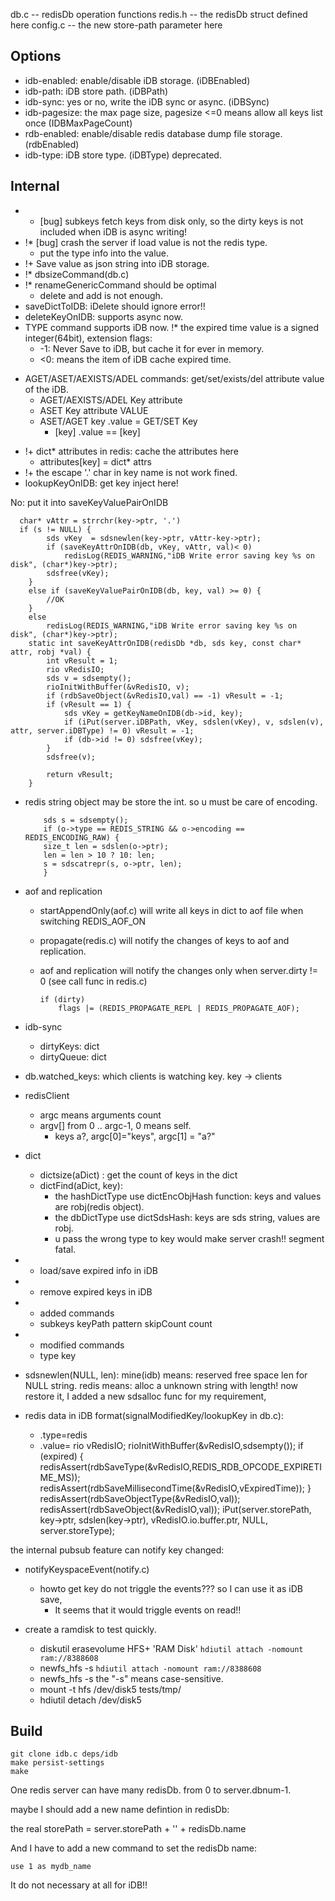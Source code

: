 db.c -- redisDb operation functions
redis.h -- the redisDb struct defined here
config.c -- the new store-path parameter here

Options
-------

* idb-enabled: enable/disable iDB storage. (iDBEnabled)
* idb-path: iDB store path. (iDBPath)
* idb-sync:  yes or no, write the iDB sync or async. (iDBSync)
* idb-pagesize: the max page size, pagesize <=0 means allow all keys list once (IDBMaxPageCount)
* rdb-enabled: enable/disable redis database dump file storage. (rdbEnabled)
* idb-type: iDB store type. (iDBType) deprecated.



Internal
---------

* * [bug] subkeys fetch keys from disk only, so the dirty keys is not included when iDB is async writing!
* !* [bug] crash the server if load value is not the redis type.
  * put the type info into the value.
* !+ Save value as json string into iDB storage.
* !* dbsizeCommand(db.c)
* !* renameGenericCommand should be optimal
  * delete and add is not enough.
* saveDictToIDB: iDelete should ignore error!!
* deleteKeyOnIDB: supports async now.
* TYPE command supports iDB now.
!* the expired time value is a signed integer(64bit), extension flags:
  * -1: Never Save to iDB, but cache it for ever in memory.
  * <0: means the item of iDB cache expired time.
+ AGET/ASET/AEXISTS/ADEL commands: get/set/exists/del attribute value of the iDB.
  * AGET/AEXISTS/ADEL Key attribute
  * ASET Key attribute VALUE
  * ASET/AGET key .value = GET/SET Key
    * [key] .value == [key]
* !+ dict* attributes in redis: cache the attributes here
  * attributes[key] = dict* attrs
* !+ the escape '.' char in key name is not work fined.
* lookupKeyOnIDB: get key inject here!


No: put it into saveKeyValuePairOnIDB

      char* vAttr = strrchr(key->ptr, '.')
      if (s != NULL) {
            sds vKey  = sdsnewlen(key->ptr, vAttr-key->ptr);
            if (saveKeyAttrOnIDB(db, vKey, vAttr, val)< 0)
                redisLog(REDIS_WARNING,"iDB Write error saving key %s on disk", (char*)key->ptr);
            sdsfree(vKey);
        }
        else if (saveKeyValuePairOnIDB(db, key, val) >= 0) {
            //OK
        }
        else
            redisLog(REDIS_WARNING,"iDB Write error saving key %s on disk", (char*)key->ptr);
        static int saveKeyAttrOnIDB(redisDb *db, sds key, const char* attr, robj *val) {
            int vResult = 1;
            rio vRedisIO;
            sds v = sdsempty();
            rioInitWithBuffer(&vRedisIO, v);
            if (rdbSaveObject(&vRedisIO,val) == -1) vResult = -1;
            if (vResult == 1) {
                sds vKey = getKeyNameOnIDB(db->id, key);
                if (iPut(server.iDBPath, vKey, sdslen(vKey), v, sdslen(v), attr, server.iDBType) != 0) vResult = -1;
                if (db->id != 0) sdsfree(vKey);
            }
            sdsfree(v);

            return vResult;
        }



* redis string object may be store the int. so u must be care of encoding.

          sds s = sdsempty();
          if (o->type == REDIS_STRING && o->encoding == REDIS_ENCODING_RAW) {
          size_t len = sdslen(o->ptr);
          len = len > 10 ? 10: len;
          s = sdscatrepr(s, o->ptr, len);
          }
 

* aof and replication
  * startAppendOnly(aof.c) will write all keys in dict to aof file when switching REDIS_AOF_ON
  * propagate(redis.c) will notify the changes of keys to aof and replication.
  * aof and replication will notify the changes only when server.dirty != 0 (see call func in redis.c)

        if (dirty)
            flags |= (REDIS_PROPAGATE_REPL | REDIS_PROPAGATE_AOF);
* idb-sync
  * dirtyKeys: dict
  * dirtyQueue: dict

* db.watched_keys: which clients is watching key.
    key -> clients
* redisClient
  * argc means arguments count
  * argv[] from 0 .. argc-1, 0 means self.
    * keys a?, argc[0]="keys", argc[1] = "a?"
* dict
  * dictsize(aDict) : get the count of keys in the dict
  * dictFind(aDict, key): 
    * the hashDictType use dictEncObjHash function: keys and values are robj(redis object).
    * the dbDictType use dictSdsHash: keys are sds string, values are robj.
    * u pass the wrong type to key would make server crash!! segment fatal.
* + load/save expired info in iDB
* + remove expired keys in iDB 

* + added commands
  * subkeys keyPath pattern skipCount count
* * modified commands
  * type key
* sdsnewlen(NULL, len):
  mine(idb) means: reserved free space len for NULL string.
  redis means: alloc a unknown string with length!
  now restore it, I added a new sdsalloc func for my requirement,
* redis data in iDB format(signalModifiedKey/lookupKey in db.c):
  * .type=redis
  * .value= 
        rio vRedisIO;
        rioInitWithBuffer(&vRedisIO,sdsempty());
        if (expired) {
            redisAssert(rdbSaveType(&vRedisIO,REDIS_RDB_OPCODE_EXPIRETIME_MS));
            redisAssert(rdbSaveMillisecondTime(&vRedisIO,vExpiredTime));
        }
        redisAssert(rdbSaveObjectType(&vRedisIO,val));
        redisAssert(rdbSaveObject(&vRedisIO,val));
        iPut(server.storePath, key->ptr, sdslen(key->ptr), vRedisIO.io.buffer.ptr, NULL, server.storeType);


the internal pubsub feature can notify key changed:

* notifyKeyspaceEvent(notify.c) 
  * howto get key do not triggle the events??? so I can use it as iDB save,
    * It seems that it would triggle events on read!!

* create a ramdisk to test quickly.
  * diskutil erasevolume HFS+ 'RAM Disk' `hdiutil attach -nomount ram://8388608`
  * newfs_hfs -s `hdiutil attach -nomount ram://8388608`
  * newfs_hfs -s the "-s" means case-sensitive.
  * mount -t hfs /dev/disk5 tests/tmp/
  * hdiutil detach /dev/disk5

Build
------

    git clone idb.c deps/idb
    make persist-settings
    make

One redis server can have many redisDb. from 0 to server.dbnum-1.

maybe I should add a new name defintion in redisDb:

the real storePath = server.storePath + '\' + redisDb.name

And I have to add a new command to set the redisDb name:

    use 1 as mydb_name

It do not necessary at all for iDB!!
